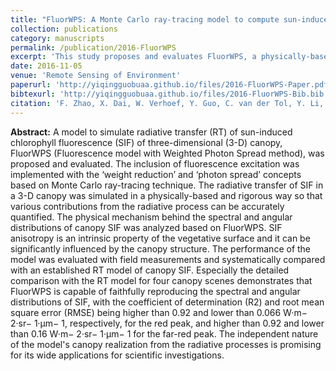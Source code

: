 ```yaml
---
title: "FluorWPS: A Monte Carlo ray-tracing model to compute sun-induced chlorophyll fluorescence of three-dimensional canopy"
collection: publications
category: manuscripts
permalink: /publication/2016-FluorWPS
excerpt: 'This study proposes and evaluates FluorWPS, a physically-based 3D radiative transfer (RT) model for simulating sun-induced chlorophyll fluorescence (SIF) using Monte Carlo ray tracing, demonstrating its accuracy in reproducing spectral and angular SIF distributions with high agreement to field measurements and an established RT model.'
date: 2016-11-05
venue: 'Remote Sensing of Environment'
paperurl: 'http://yiqingguobuaa.github.io/files/2016-FluorWPS-Paper.pdf'
bibtexurl: 'http://yiqingguobuaa.github.io/files/2016-FluorWPS-Bib.bib'
citation: 'F. Zhao, X. Dai, W. Verhoef, Y. Guo, C. van der Tol, Y. Li, and Y. Huang (2016). FluorWPS: A Monte Carlo ray-tracing model to compute sun-induced chlorophyll fluorescence of three-dimensional canopy. Remote Sensing of Environment, 187, 385–399.'
---
```

**Abstract:** A model to simulate radiative transfer (RT) of sun-induced chlorophyll fluorescence (SIF) of three-dimensional (3-D) canopy, FluorWPS (Fluorescence model with Weighted Photon Spread method), was proposed and evaluated. The inclusion of fluorescence excitation was implemented with the ‘weight reduction’ and ‘photon spread’ concepts based on Monte Carlo ray-tracing technique. The radiative transfer of SIF in a 3-D canopy was simulated in a physically-based and rigorous way so that various contributions from the radiative process can be accurately quantified. The physical mechanism behind the spectral and angular distributions of canopy SIF was analyzed based on FluorWPS. SIF anisotropy is an intrinsic property of the vegetative surface and it can be significantly influenced by the canopy structure. The performance of the model was evaluated with field measurements and systematically compared with an established RT model of canopy SIF. Especially the detailed comparison with the RT model for four canopy scenes demonstrates that FluorWPS is capable of faithfully reproducing the spectral and angular distributions of SIF, with the coefficient of determination (R2) and root mean square error (RMSE) being higher than 0.92 and lower than 0.066 W·m− 2·sr− 1·μm− 1, respectively, for the red peak, and higher than 0.92 and lower than 0.16 W·m− 2·sr− 1·μm− 1 for the far-red peak. The independent nature of the model's canopy realization from the radiative processes is promising for its wide applications for scientific investigations.
